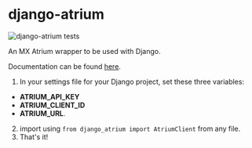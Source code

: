 # django-atrium

![django-atrium tests](https://github.com/trevorphillips/django-atrium/workflows/django-atrium%20tests/badge.svg)

An MX Atrium wrapper to be used with Django.

Documentation can be found [here](https://trevorphillips.github.io/django-atrium/index.html).

1.  In your settings file for your Django project, set these three variables:

-   **ATRIUM_API_KEY**
-   **ATRIUM_CLIENT_ID**
-   **ATRIUM_URL**.

2.  import using `from django_atrium import AtriumClient` from any file.
3.  That's it!
